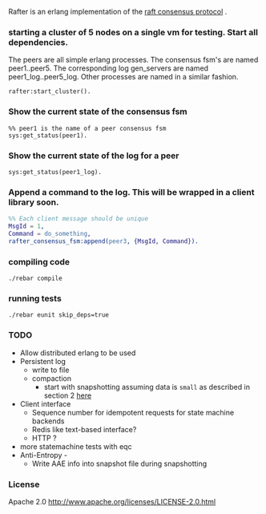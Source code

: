 Rafter is an erlang implementation of the [raft consensus protocol](https://ramcloud.stanford.edu/wiki/download/attachments/11370504/raft.pdf) .


### starting a cluster of 5 nodes on a single vm for testing. Start all dependencies.
The peers are all simple erlang processes. The consensus fsm's are named peer1..peer5.
The corresponding log gen_servers are named peer1_log..peer5_log. Other processes are named in a similar fashion.

    rafter:start_cluster().
    
### Show the current state of the consensus fsm

    %% peer1 is the name of a peer consensus fsm
    sys:get_status(peer1).  

### Show the current state of the log for a peer
    
    sys:get_status(peer1_log).

### Append a command to the log. This will be wrapped in a client library soon.

   ```erlang
   %% Each client message should be unique
   MsgId = 1,
   Command = do_something,
   rafter_consensus_fsm:append(peer3, {MsgId, Command}).
   ```

### compiling code

    ./rebar compile

### running tests

    ./rebar eunit skip_deps=true

### TODO

 * Allow distributed erlang to be used
 * Persistent log
    * write to file
    * compaction
      * start with snapshotting assuming data is ```small``` as described in section 2 [here](https://ramcloud.stanford.edu/wiki/download/attachments/12386595/compaction.pdf?version=1&modificationDate=1367123151531)
 * Client interface
   * Sequence number for idempotent requests for state machine backends
   * Redis like text-based interface?
   * HTTP ?
 * more statemachine tests with eqc
 * Anti-Entropy - 
   * Write AAE info into snapshot file during snapshotting

### License

Apache 2.0
http://www.apache.org/licenses/LICENSE-2.0.html
